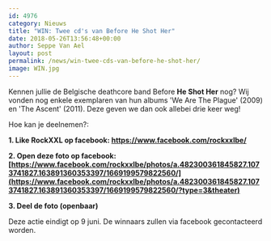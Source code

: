 ```yaml
---
id: 4976
category: Nieuws
title: "WIN: Twee cd's van Before He Shot Her"
date: 2018-05-26T13:56:48+00:00
author: Seppe Van Ael
layout: post
permalink: /news/win-twee-cds-van-before-he-shot-her/
image: WIN.jpg
---
```

Kennen jullie de Belgische deathcore band Before **He Shot Her** nog? Wij vonden nog enkele exemplaren van hun albums 'We Are The Plague' (2009) en 'The Ascent' (2011). Deze geven we dan ook allebei drie keer weg!

Hoe kan je deelnemen?:

**1. Like RockXXL op facebook: <https://www.facebook.com/rockxxlbe/>**

**2. Open deze foto op facebook:**
**[https://www.facebook.com/rockxxlbe/photos/a.482300361845827.1073741827.163891360353397/1669199579822560/](https://www.facebook.com/rockxxlbe/photos/a.482300361845827.1073741827.163891360353397/1669199579822560/?type=3&theater)**

**3. Deel de foto (openbaar)**

Deze actie eindigt op 9 juni. De winnaars zullen via facebook gecontacteerd worden.
